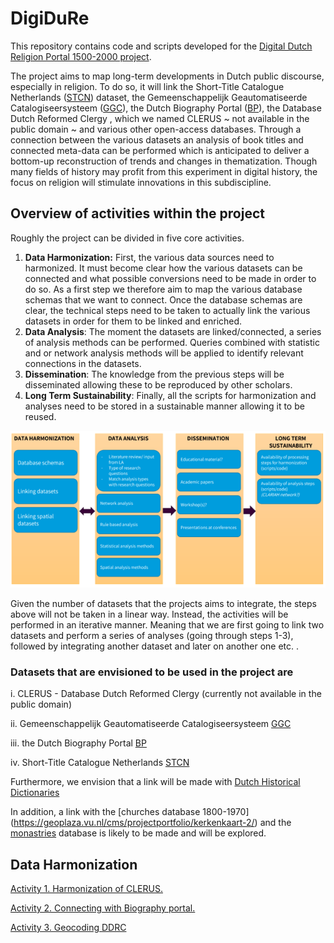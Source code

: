 # DigiDuRe
This repository contains code and scripts developed for the [Digital Dutch Religion Portal 1500-2000 project](https://research-software-directory.org/projects/digidure).

The project aims to map long-term developments in Dutch public discourse, especially in religion. To do so, it will link the Short-Title Catalogue Netherlands ([STCN]( http://data.bibliotheken.nl/doc/dataset/stcn)) dataset, the Gemeenschappelijk Geautomatiseerde Catalogiseersysteem ([GGC](https://www.oclc.org/nl/ggc.html)), the Dutch Biography Portal ([BP](http://www.biografischportaal.nl/)), the Database Dutch Reformed Clergy , which we named CLERUS ~ not available in the public domain ~ and various other open-access databases. 
Through a connection between the various datasets an analysis of book titles and connected meta-data can be performed which is anticipated to deliver a bottom-up reconstruction of trends and changes in thematization. Though many fields of history may profit from this experiment in digital history, the focus on religion will stimulate innovations in this subdiscipline.

## Overview of activities within the project

Roughly the project can be divided in five core activities. 

1. **Data Harmonization:** First, the various data sources need to harmonized. It must become clear how the various datasets can be connected and what possible conversions need to be made in order to do so. As a first step we therefore aim to map the various database schemas that we want to connect. Once the database schemas are clear, the technical steps need to be taken to actually link the various datasets in order for them to be linked and enriched.
2. **Data Analysis**: The moment the datasets are linked/connected, a series of analysis methods can be performed. Queries combined with statistic and or network analysis methods will be applied to identify relevant connections in the datasets. 
3. **Dissemination**: The knowledge from the previous steps will be disseminated allowing these to be reproduced by other scholars. 
4. **Long Term Sustainability**: Finally, all the scripts for harmonization and analyses need to be stored in a sustainable manner allowing it to be reused.

![Figure 1 shown a schematic overview on the various activities and shows that the activities are nonlinear, meaning that especially between the data harmonization and data analysis phase iterations will take place.](/images/figure1.png)


Given the number of datasets that the projects aims to integrate, the steps above will not be taken in a linear way. Instead, the activities will be performed in an iterative manner. Meaning that we are first going to link two datasets and perform a series of analyses (going through steps 1-3), followed by integrating another dataset and later on another one etc. . 

### Datasets that are envisioned to be used in the project are

i. CLERUS - Database Dutch Reformed Clergy (currently not available in the public domain)

ii. Gemeenschappelijk Geautomatiseerde Catalogiseersysteem [GGC](https://www.oclc.org/nl/ggc.html)

iii. the Dutch Biography Portal [BP](www.biografischportaal.nl/)

iv.  Short-Title Catalogue Netherlands [STCN](http://data.bibliotheken.nl/doc/dataset/stcn)


Furthermore, we envision that a link will be made with [Dutch Historical Dictionaries](https://ivdnt.org/woordenboeken/historische-woordenboeken/#historical-dictionaries)

In addition, a link with the [churches database 1800-1970] (https://geoplaza.vu.nl/cms/projectportfolio/kerkenkaart-2/) and the [monastries](https://geoplaza.vu.nl/cms/projectportfolio/kloosterkaart/) database is likely to be made and will be explored.

## Data Harmonization

[Activity 1. Harmonization of CLERUS.](/act1/) 

[Activity 2. Connecting with Biography portal.](/act2/)

[Activity 3. Geocoding DDRC](/act3/)
